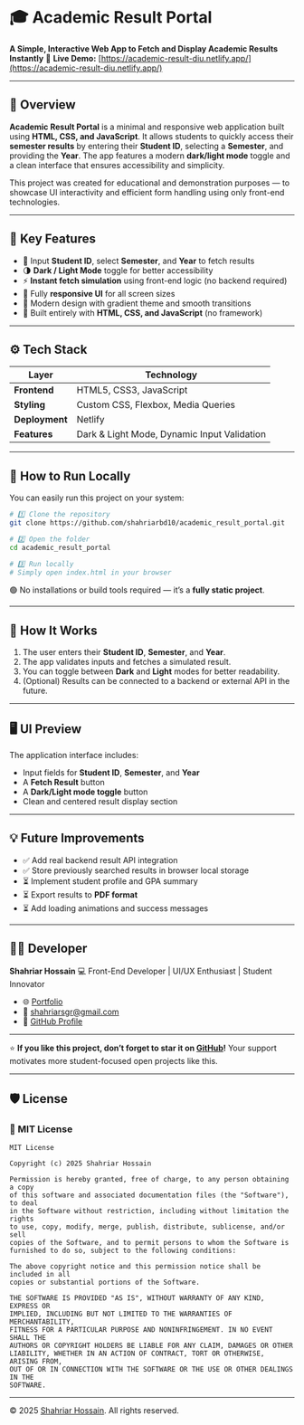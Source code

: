 # 🎓 Academic Result Portal

**A Simple, Interactive Web App to Fetch and Display Academic Results Instantly**
📍 **Live Demo:** [https://academic-result-diu.netlify.app/](https://academic-result-diu.netlify.app/)

---

## 🧠 Overview

**Academic Result Portal** is a minimal and responsive web application built using **HTML, CSS, and JavaScript**.
It allows students to quickly access their **semester results** by entering their **Student ID**, selecting a **Semester**, and providing the **Year**.
The app features a modern **dark/light mode** toggle and a clean interface that ensures accessibility and simplicity.

This project was created for educational and demonstration purposes — to showcase UI interactivity and efficient form handling using only front-end technologies.

---

## 🎯 Key Features

* 🧾 Input **Student ID**, select **Semester**, and **Year** to fetch results
* 🌗 **Dark / Light Mode** toggle for better accessibility
* ⚡ **Instant fetch simulation** using front-end logic (no backend required)
* 📱 Fully **responsive UI** for all screen sizes
* 🎨 Modern design with gradient theme and smooth transitions
* 🧩 Built entirely with **HTML, CSS, and JavaScript** (no framework)

---

## ⚙️ Tech Stack

| Layer          | Technology                                  |
| -------------- | ------------------------------------------- |
| **Frontend**   | HTML5, CSS3, JavaScript                     |
| **Styling**    | Custom CSS, Flexbox, Media Queries          |
| **Deployment** | Netlify                                     |
| **Features**   | Dark & Light Mode, Dynamic Input Validation |

---

## 🚀 How to Run Locally

You can easily run this project on your system:

```bash
# 1️⃣ Clone the repository
git clone https://github.com/shahriarbd10/academic_result_portal.git

# 2️⃣ Open the folder
cd academic_result_portal

# 3️⃣ Run locally
# Simply open index.html in your browser
```

🟢 No installations or build tools required — it’s a **fully static project**.

---

## 🧠 How It Works

1. The user enters their **Student ID**, **Semester**, and **Year**.
2. The app validates inputs and fetches a simulated result.
3. You can toggle between **Dark** and **Light** modes for better readability.
4. (Optional) Results can be connected to a backend or external API in the future.

---

## 🖥️ UI Preview

The application interface includes:

* Input fields for **Student ID**, **Semester**, and **Year**
* A **Fetch Result** button
* A **Dark/Light mode toggle** button
* Clean and centered result display section

---

## 💡 Future Improvements

* ✅ Add real backend result API integration
* ✅ Store previously searched results in browser local storage
* ⏳ Implement student profile and GPA summary
* ⏳ Export results to **PDF format**
* ⏳ Add loading animations and success messages

---

## 👨‍💻 Developer

**Shahriar Hossain**
💻 Front-End Developer | UI/UX Enthusiast | Student Innovator

* 🌐 [Portfolio](https://shahriarbd10.github.io)
* 📧 [shahriarsgr@gmail.com](mailto:shahriarsgr@gmail.com)
* 🧱 [GitHub Profile](https://github.com/shahriarbd10)

---

⭐ **If you like this project, don’t forget to star it on [GitHub](https://github.com/shahriarbd10/academic_result_portal)!**
Your support motivates more student-focused open projects like this.

---

## 🛡️ License

### 📄 MIT License

```
MIT License

Copyright (c) 2025 Shahriar Hossain

Permission is hereby granted, free of charge, to any person obtaining a copy
of this software and associated documentation files (the "Software"), to deal
in the Software without restriction, including without limitation the rights
to use, copy, modify, merge, publish, distribute, sublicense, and/or sell
copies of the Software, and to permit persons to whom the Software is
furnished to do so, subject to the following conditions:

The above copyright notice and this permission notice shall be included in all
copies or substantial portions of the Software.

THE SOFTWARE IS PROVIDED "AS IS", WITHOUT WARRANTY OF ANY KIND, EXPRESS OR
IMPLIED, INCLUDING BUT NOT LIMITED TO THE WARRANTIES OF MERCHANTABILITY,
FITNESS FOR A PARTICULAR PURPOSE AND NONINFRINGEMENT. IN NO EVENT SHALL THE
AUTHORS OR COPYRIGHT HOLDERS BE LIABLE FOR ANY CLAIM, DAMAGES OR OTHER
LIABILITY, WHETHER IN AN ACTION OF CONTRACT, TORT OR OTHERWISE, ARISING FROM,
OUT OF OR IN CONNECTION WITH THE SOFTWARE OR THE USE OR OTHER DEALINGS IN THE
SOFTWARE.
```

---

© 2025 [Shahriar Hossain](https://github.com/shahriarbd10). All rights reserved.

